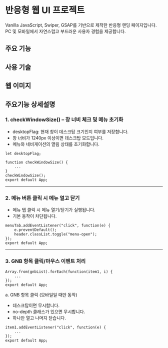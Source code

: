 # 반응형 웹 UI 프로젝트

Vanilla JavaScript, Swiper, GSAP를 기반으로 제작한 반응형 랜딩 페이지입니다.<br>
PC 및 모바일에서 자연스럽고 부드러운 사용자 경험을 제공합니다.

## 주요 기능

## 사용 기술

## 웹 이미지

## 주요기능 상세설명

### 1. checkWindowSize() – 창 너비 체크 및 메뉴 초기화

- desktopFlag: 현재 창이 데스크탑 크기인지 여부를 저장합니다.
- 창 너비가 1240px 이상이면 데스크탑 모드입니다.
- 메뉴와 네비게이션의 열림 상태를 초기화합니다.

``` React
let desktopFlag;

function checkWindowSize() {
	...
}
checkWindowSize();
export default App;
```
***

### 2. 메뉴 버튼 클릭 시 메뉴 열고 닫기

- 메뉴 탭 클릭 시 메뉴 열기/닫기가 실행됩니다.
- 기본 동작이 차단됩니다.

``` React
menuTab.addEventListener("click", function(e) {
	e.preventDefault();
	header.classList.toggle("menu-open");
});
export default App;
```

***

### 3. GNB 항목 클릭/마우스 이벤트 처리

``` React
Array.from(gnbList).forEach(function(item1, i) {
	...
});
export default App;
```

a. GNB 항목 클릭 (모바일일 때만 동작)
- 데스크탑이면 무시합니다.
- no-depth 클래스가 있으면 무시합니다.
- 하나만 열고 나머지 닫습니다.
``` React
item1.addEventListener("click", function(e) {
	...
});
export default App;
```
